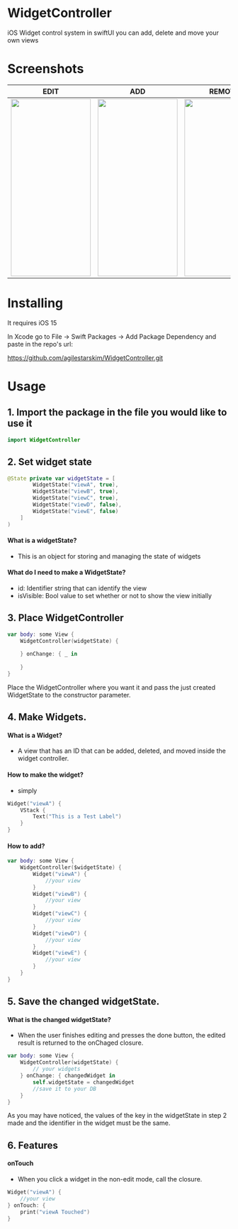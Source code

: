 # WidgetController

iOS Widget control system in swiftUI
you can add, delete and move your own views

# Screenshots

EDIT | ADD | REMOVE | MOVE |
| :---------------: | :---------------: | :---------------: | :---------------: |
| <img src="https://user-images.githubusercontent.com/79740398/202903167-50de45e9-bf16-43ef-b3ee-e24b975d4e8f.gif" width="180" height="400"/>| <img src="https://user-images.githubusercontent.com/79740398/202901369-ec764376-ce0e-47a7-93a9-25043abfc4a3.gif" width="180" height="400"/> |<img src="https://user-images.githubusercontent.com/79740398/202902199-c9082e5b-23fd-48ea-b9a1-2447e9adce0b.gif" width="180" height="400"/>| <img src="https://user-images.githubusercontent.com/79740398/202902134-da105f7a-b15b-4ec2-a280-aeb4f77a7954.gif" width="180" height="400"/> |


# Installing

It requires iOS 15

In Xcode go to File -> Swift Packages -> Add Package Dependency and paste in the repo's url: 

https://github.com/agilestarskim/WidgetController.git

# Usage

## 1. Import the package in the file you would like to use it

```swift
import WidgetController
```

## 2. Set widget state 

```swift
@State private var widgetState = [   
        WidgetState("viewA", true),
        WidgetState("viewB", true),
        WidgetState("viewC", true),
        WidgetState("viewD", false),
        WidgetState("viewE", false)
    ]
)
```

#### What is a widgetState?

* This is an object for storing and managing the state of widgets

#### What do I need to make a WidgetState?

* id: Identifier string that can identify the view 
* isVisible: Bool value to set whether or not to show the view initially


## 3. Place WidgetController

```swift
var body: some View {
    WidgetController(widgetState) {
    
    } onChange: { _ in
    
    }       
}
```  

Place the WidgetController where you want it and pass the just created WidgetState to the constructor parameter.


## 4. Make Widgets.

#### What is a Widget?
* A view that has an ID that can be added, deleted, and moved inside the widget controller.

#### How to make the widget?
* simply

```swift
Widget("viewA") {
    VStack {
        Text("This is a Test Label")
    }
}
```

#### How to add?

```swift
var body: some View {
    WidgetController($widgetState) {
        Widget("viewA") {
            //your view
        }
        Widget("viewB") {
            //your view
        }
        Widget("viewC") {
            //your view
        }
        Widget("viewD") {
            //your view
        }
        Widget("viewE") {
            //your view
        }            
    }   
}
```



## 5. Save the changed widgetState.

#### What is the changed widgetState?

* When the user finishes editing and presses the done button, the edited result is returned to the onChaged closure.

```swift
var body: some View {
    WidgetController(widgetState) {
        // your widgets
    } onChange: { changedWidget in
        self.widgetState = changedWidget
        //save it to your DB
    }       
}
```  

As you may have noticed, the values of the key in the widgetState in step 2 made and the identifier in the widget must be the same.

## 6. Features

#### onTouch
* When you click a widget in the non-edit mode, call the closure.
```swift
Widget("viewA") {
    //your view
} onTouch: {
    print("viewA Touched")
}
```
